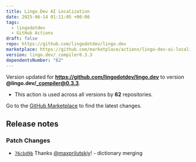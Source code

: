 ```yaml
---
title: Lingo.Dev AI Localization
date: 2025-06-14 01:11:05 +00:00
tags:
  - lingodotdev
  - GitHub Actions
draft: false
repo: https://github.com/lingodotdev/lingo.dev
marketplace: https://github.com/marketplace/actions/lingo-dev-ai-localization
version: lingo.dev/_compiler0.3.3
dependentsNumber: "62"
---
```



Version updated for **https://github.com/lingodotdev/lingo.dev** to version **@lingo.dev/_compiler@0.3.3**.
- This action is used across all versions by **62** repositories.

Go to the [GitHub Marketplace](https://github.com/marketplace/actions/lingo-dev-ai-localization) to find the latest changes.

## Release notes

### Patch Changes

-   [`76cbd9b`](https://github.com/lingodotdev/lingo.dev/commit/76cbd9b2f2e1217421ad1f671bed5b3d64b43333) Thanks [@maxprilutskiy](https://github.com/maxprilutskiy)! - dictionary merging

